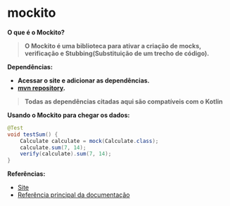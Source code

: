 # mockito

**O que é o Mockito?**
> **O Mockito é uma biblioteca para ativar a criação de mocks, verificação e Stubbing(Substituição de um trecho de código).**

**Dependências:**
- **Acessar o site e adicionar as dependências.**
- **[mvn repository](https://mvnrepository.com/).**

> **Todas as dependências citadas aqui são compatíveis com o Kotlin** 

**Usando o Mockito para chegar os dados:**
```java
@Test
void testSum() {
    Calculate calculate = mock(Calculate.class);
    calculate.sum(7, 14);
    verify(calculate).sum(7, 14);
}
```

**Referências:**
- [Site](https://site.mockito.org/)
- [Referência principal da documentação](https://javadoc.io/doc/org.mockito/mockito-core/latest/org/mockito/Mockito.html)
